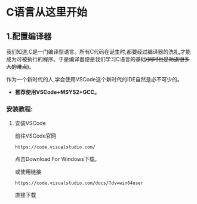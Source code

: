 # C语言从这里开始

## 1.配置编译器

我们知道,C是一门编译型语言。所有C代码在诞生时,都要经过编译器的洗礼,才能成为可被执行的程序。于是编译器便是我们学习C语言的基础~~(同时也是劝退很多人的难点)~~。

作为一个新时代的人,学会使用VSCode这个新时代的IDE自然是必不可少的。

- **推荐使用VSCode+MSYS2+GCC。**

### 		安装教程:

1. 安装VSCode

   前往VSCode官网

   ```
   https://code.visualstudio.com/
   ```

   点击Download For Windows下载。

   或使用链接

   ```
   https://code.visualstudio.com/docs/?dv=win64user
   ```

   直接下载
